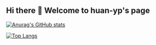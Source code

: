 ## Hi there 👋 Welcome to huan-yp's page

[![Anurag's GitHub stats](https://github-readme-stats.vercel.app/api?username=huan-yp)](https://github.com/anuraghazra/github-readme-stats)

[![Top Langs](https://github-readme-stats.vercel.app/api/top-langs/?username=huan-yp&layout=compact)](https://github.com/anuraghazra/github-readme-stats)

